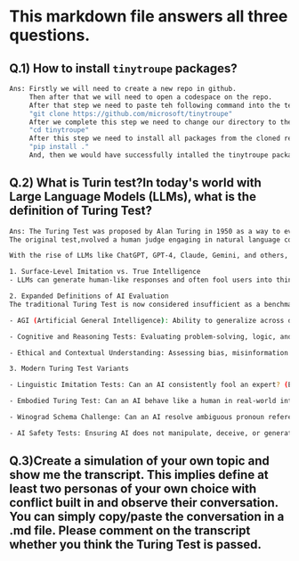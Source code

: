 # This markdown file answers all three questions.

## Q.1)  How to install `tinytroupe` packages?

```bash
Ans: Firstly we will need to create a new repo in github.
     Then after that we will need to open a codespace on the repo.
     After that step we need to paste teh following command into the terminal of our codespace.
     "git clone https://github.com/microsoft/tinytroupe"
     After we complete this step we need to change our directory to the tiny troupe by using the following command
     "cd tinytroupe"
     After this step we need to install all packages from the cloned repo, by using the following command
     "pip install ."
     And, then we would have successfully intalled the tinytroupe packages onto our repo.
```


## Q.2) What is Turin test?In today's world with Large Language Models (LLMs), what is the definition of Turing Test?

```bash
Ans: The Turing Test was proposed by Alan Turing in 1950 as a way to evaluate a machine’s ability to exhibit intelligent  behavior equivalent to, or indistinguishable from, that of a human.
The original test,nvolved a human judge engaging in natural language conversations with both a human and a machine. If the judge could not reliably distinguish between the two, the machine was said to have passed the test.

With the rise of LLMs like ChatGPT, GPT-4, Claude, Gemini, and others, the concept of the Turing Test has evolved:

1. Surface-Level Imitation vs. True Intelligence
- LLMs can generate human-like responses and often fool users into thinking they are interacting with a human. However, they do not possess true understanding, consciousness, or reasoning beyond pattern recognition and statistical inference.

2. Expanded Definitions of AI Evaluation
The traditional Turing Test is now considered insufficient as a benchmark for true intelligence. Newer benchmarks focus on:

- AGI (Artificial General Intelligence): Ability to generalize across different domains.

- Cognitive and Reasoning Tests: Evaluating problem-solving, logic, and planning.

- Ethical and Contextual Understanding: Assessing bias, misinformation handling, and ethical decision-making.

3. Modern Turing Test Variants

- Linguistic Imitation Tests: Can an AI consistently fool an expert? (E.g., chat-based Turing tests)

- Embodied Turing Test: Can an AI behave like a human in real-world interactions?

- Winograd Schema Challenge: Can an AI resolve ambiguous pronoun references that require reasoning?

- AI Safety Tests: Ensuring AI does not manipulate, deceive, or generate harmful content.
```

## Q.3)Create a simulation of your own topic and show me the transcript. This implies define at least two personas of your own choice with conflict built in and observe their conversation. You can simply copy/paste the conversation in a .md file. Please comment on the transcript whether you think the Turing Test is passed.



